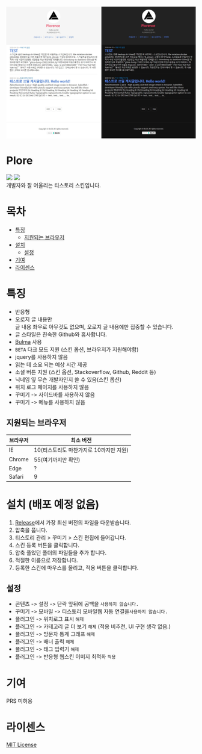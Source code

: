 ![](./image1.jpg)
# Plore
![](https://img.shields.io/github/repo-size/zxc010613/plore)
![](https://img.shields.io/github/downloads/zxc010613/plore/total)  
개발자와 잘 어울리는 티스토리 스킨입니다.  

# 목차
+ [특징](#특징)
    + [지원되는 브라우저](#지원되는-브라우저)
+ [설치](#설치)
    + [설정](#설정)
+ [기여](#기여)
+ [라이센스](라이센스)

# 특징
+ 반응형
+ 오로지 글 내용만  
글 내용 좌우로 아무것도 없으며, 오로지 글 내용에만 집중할 수 있습니다.
+ 글 스타일은 친숙한 Github와 흡사합니다.
+ [Bulma](https://bulma.io/) 사용
+ `BETA` 다크 모드 지원 (스킨 옵션, 브라우저가 지원해야함)
+ jquery를 사용하지 않음
+ 읽는 데 소요 되는 예상 시간 제공
+ 소셜 버튼 지원 (스킨 옵션, Stackoverflow, Github, Reddit 등)
+ 닉네임 옆 무슨 개발자인지 쓸 수 있음(스킨 옵션)
+ 위치 로그 페이지를 사용하지 않음
+ 꾸미기 -> 사이드바를 사용하지 않음
+ 꾸미기 -> 메뉴를 사용하지 않음
## 지원되는 브라우저
|브라우저|최소 버전|
|--------|----------|
|IE| 10(티스토리도 마찬가지로 10까지만 지원) |
|Chrome| 55(여기까지만 확인) |
|Edge| ? |
|Safari | 9 |


# 설치 (**배포 예정 없음**)
1. [Release](https://github.com/zxc010613/plore/releases)에서 가장 최신 버전의 파일을 다운받습니다.
2. 압축을 풉니다.
3. 티스토리 관리 > 꾸미기 > 스킨 편집에 들어갑니다.
4. 스킨 등록 버튼을 클릭합니다.
5. 압축 풀었던 폴더의 파일들을 추가 합니다.
6. 적절한 이름으로 저장합니다.
7. 등록한 스킨에 마우스를 올리고, 적용 버튼을 클릭합니다.

## 설정
+ 콘텐츠 -> 설정 -> 단락 앞뒤에 공백을 `사용하지 않습니다.`
+ 꾸미기 -> 모바일 -> 티스토리 모바일웹 자동 연결을`사용하지 않습니다.`
+ 플러그인 -> 위치로그 표시 `해제`
+ 플러그인 -> 카테고리 글 더 보기 `해제` (적용 비추천, UI 구현 생각 없음.)
+ 플러그인 -> 방문자 통계 그래프 `해제`
+ 플러그인 -> 배너 출력 `해제`
+ 플러그인 -> 태그 입력기 `해제`
+ 플러그인 -> 반응형 웹스킨 이미지 최적화 `적용`

# 기여
PRS 미허용

# 라이센스
[MIT License](./LICENSE)